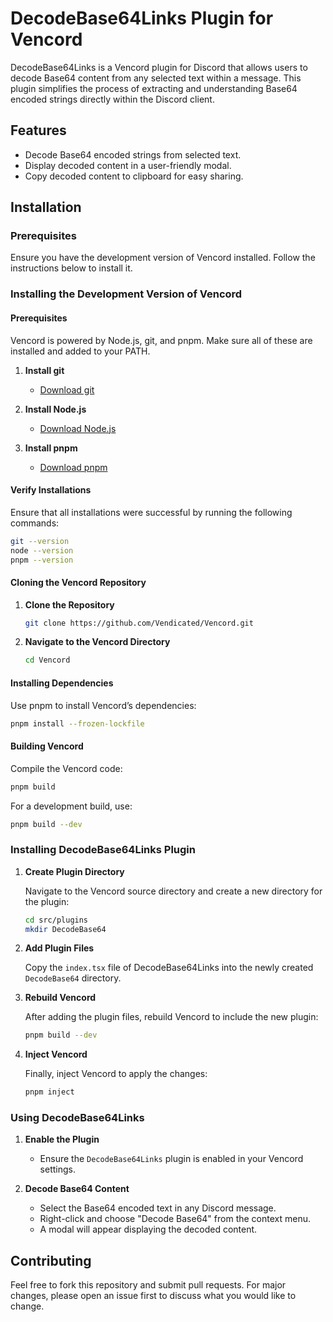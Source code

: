 


# DecodeBase64Links Plugin for Vencord

DecodeBase64Links is a Vencord plugin for Discord that allows users to decode Base64 content from any selected text within a message. This plugin simplifies the process of extracting and understanding Base64 encoded strings directly within the Discord client.

## Features

- Decode Base64 encoded strings from selected text.
- Display decoded content in a user-friendly modal.
- Copy decoded content to clipboard for easy sharing.

## Installation

### Prerequisites

Ensure you have the development version of Vencord installed. Follow the instructions below to install it.

### Installing the Development Version of Vencord

#### Prerequisites

Vencord is powered by Node.js, git, and pnpm. Make sure all of these are installed and added to your PATH.

1. **Install git**
    - [Download git](https://git-scm.com/downloads)

2. **Install Node.js**
    - [Download Node.js](https://nodejs.org/)

3. **Install pnpm**
    - [Download pnpm](https://pnpm.io/installation)

#### Verify Installations

Ensure that all installations were successful by running the following commands:

```sh
git --version
node --version
pnpm --version
```

#### Cloning the Vencord Repository

1. **Clone the Repository**
    ```sh
    git clone https://github.com/Vendicated/Vencord.git
    ```

2. **Navigate to the Vencord Directory**
    ```sh
    cd Vencord
    ```

#### Installing Dependencies

Use pnpm to install Vencord’s dependencies:

```sh
pnpm install --frozen-lockfile
```

#### Building Vencord

Compile the Vencord code:

```sh
pnpm build
```

For a development build, use:

```sh
pnpm build --dev
```

### Installing DecodeBase64Links Plugin

1. **Create Plugin Directory**

   Navigate to the Vencord source directory and create a new directory for the plugin:

   ```sh
   cd src/plugins
   mkdir DecodeBase64
   ```

2. **Add Plugin Files**

   Copy the `index.tsx` file of DecodeBase64Links into the newly created `DecodeBase64` directory.

3. **Rebuild Vencord**

   After adding the plugin files, rebuild Vencord to include the new plugin:

   ```sh
   pnpm build --dev
   ```

4. **Inject Vencord**

   Finally, inject Vencord to apply the changes:

   ```sh
   pnpm inject
   ```

### Using DecodeBase64Links

1. **Enable the Plugin**
    - Ensure the `DecodeBase64Links` plugin is enabled in your Vencord settings.

2. **Decode Base64 Content**
    - Select the Base64 encoded text in any Discord message.
    - Right-click and choose "Decode Base64" from the context menu.
    - A modal will appear displaying the decoded content.

## Contributing

Feel free to fork this repository and submit pull requests. For major changes, please open an issue first to discuss what you would like to change.
